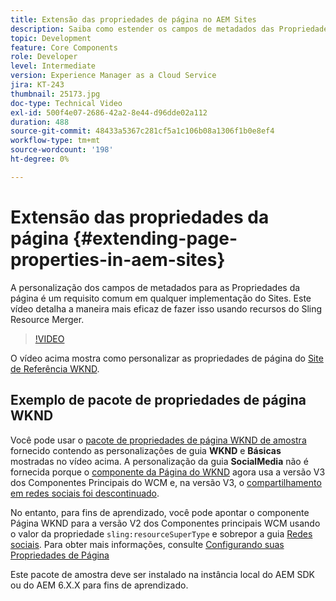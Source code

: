 ```yaml
---
title: Extensão das propriedades de página no AEM Sites
description: Saiba como estender os campos de metadados das Propriedades da página no Adobe Experience Manager Sites. Este vídeo detalha a maneira mais eficaz de fazer isso usando recursos do Sling Resource Merger.
topic: Development
feature: Core Components
role: Developer
level: Intermediate
version: Experience Manager as a Cloud Service
jira: KT-243
thumbnail: 25173.jpg
doc-type: Technical Video
exl-id: 500f4e07-2686-42a2-8e44-d96dde02a112
duration: 488
source-git-commit: 48433a5367c281cf5a1c106b08a1306f1b0e8ef4
workflow-type: tm+mt
source-wordcount: '198'
ht-degree: 0%

---
```


# Extensão das propriedades da página {#extending-page-properties-in-aem-sites}

A personalização dos campos de metadados para as Propriedades da página é um requisito comum em qualquer implementação do Sites. Este vídeo detalha a maneira mais eficaz de fazer isso usando recursos do Sling Resource Merger.

>[!VIDEO](https://video.tv.adobe.com/v/25173?quality=12&learn=on)

O vídeo acima mostra como personalizar as propriedades de página do [Site de Referência WKND](https://github.com/adobe/aem-guides-wknd).

## Exemplo de pacote de propriedades de página WKND

Você pode usar o [pacote de propriedades de página WKND de amostra](./assets/WKND-PageProperties-Example-Dialog-1.0.zip) fornecido contendo as personalizações de guia **WKND** e **Básicas** mostradas no vídeo acima. A personalização da guia **SocialMedia** não é fornecida porque o [componente da Página do WKND](https://github.com/adobe/aem-guides-wknd/blob/main/ui.apps/src/main/content/jcr_root/apps/wknd/components/page/.content.xml#L5) agora usa a versão V3 dos Componentes Principais do WCM e, na versão V3, o [compartilhamento em redes sociais foi descontinuado](https://github.com/adobe/aem-core-wcm-components/pull/1930).

No entanto, para fins de aprendizado, você pode apontar o componente Página WKND para a versão V2 dos Componentes principais WCM usando o valor da propriedade `sling:resourceSuperType` e sobrepor a guia [Redes sociais](https://github.com/adobe/aem-core-wcm-components/blob/main/content/src/content/jcr_root/apps/core/wcm/components/page/v2/page/_cq_dialog/.content.xml#L95). Para obter mais informações, consulte [Configurando suas Propriedades de Página](https://experienceleague.adobe.com/docs/experience-manager-65/developing/extending-aem/page-properties-views.html?lang=pt-BR#configuring-your-page-properties)

Este pacote de amostra deve ser instalado na instância local do AEM SDK ou do AEM 6.X.X para fins de aprendizado.
